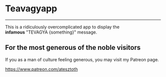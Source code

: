 # Teavagyapp
---

This is a ridiculously overcomplicated app to display the \
**infamous** "TEVAGYA {something}" message.


## For the most generous of the noble visitors

If you as a man of culture feeling generous, you may visit my Patreon page.

https://www.patreon.com/atesztoth
